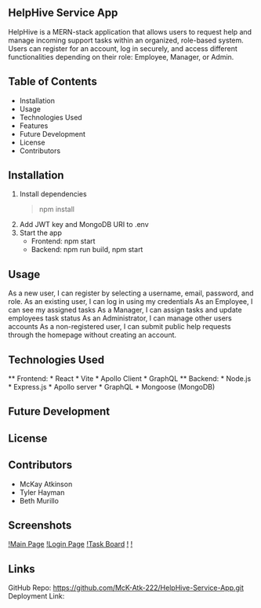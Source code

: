 ## HelpHive Service App
HelpHive is a MERN-stack application that allows users to request help and manage incoming support tasks within an organized, role-based system. Users can register for an account, log in securely, and access different functionalities depending on their role: Employee, Manager, or Admin.

## Table of Contents
* Installation
* Usage
* Technologies Used
* Features
* Future Development
* License
* Contributors

## Installation
1. Install dependencies
    > npm install
2. Add JWT key and MongoDB URI to .env
3. Start the app
    * Frontend: npm start
    * Backend: npm run build, npm start

## Usage
As a new user, I can register by selecting a username, email, password, and role.
As an existing user, I can log in using my credentials
As an Employee, I can see my assigned tasks
As a Manager, I can assign tasks and update employees task status
As an Administrator, I can manage other users accounts
As a non-registered user, I can submit public help requests through the homepage without creating an account.

## Technologies Used
** Frontend:
    * React
    * Vite
    * Apollo Client
    * GraphQL
** Backend:
    * Node.js
    * Express.js
    * Apollo server
    * GraphQL
    * Mongoose (MongoDB)

## Future Development


## License

## Contributors
* McKay Atkinson
* Tyler Hayman
* Beth Murillo


## Screenshots
[!Main Page]()
[!Login Page]()
[!Task Board]()
[!]()
[!]()

## Links
GitHub Repo: https://github.com/McK-Atk-222/HelpHive-Service-App.git
Deployment Link: